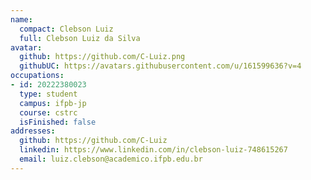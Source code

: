 ```yaml
---
name:
  compact: Clebson Luiz
  full: Clebson Luiz da Silva
avatar:
  github: https://github.com/C-Luiz.png
  githubUC: https://avatars.githubusercontent.com/u/161599636?v=4
occupations:
- id: 20222380023
  type: student
  campus: ifpb-jp
  course: cstrc
  isFinished: false
addresses:
  github: https://github.com/C-Luiz
  linkedin: https://www.linkedin.com/in/clebson-luiz-748615267
  email: luiz.clebson@academico.ifpb.edu.br
---
```

